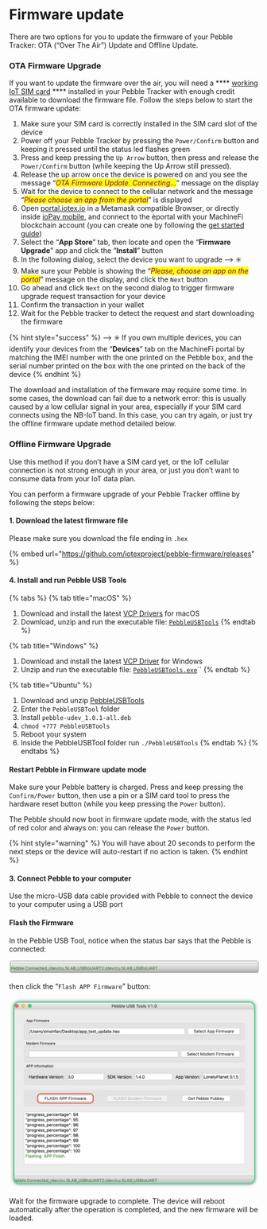 # Firmware update

There are two options for you to update the firmware of your Pebble Tracker: OTA (“Over The Air”) Update and Offline Update.

### OTA Firmware Upgrade

If you want to update the firmware over the air, you will need a **** [working IoT SIM card](quick-start.md#finding-a-sim-card) **** installed in your Pebble Tracker with enough credit available to download the firmware file. Follow the steps below to start the OTA firmware update:

1. Make sure your SIM card is correctly installed in the SIM card slot of the device
2. Power off your Pebble Tracker by pressing the `Power/Confirm` button and keeping it pressed until the status led flashes green
3. Press and keep pressing the `Up Arrow` button, then press and release the `Power/Confirm` button (while keeping the Up Arrow still pressed).&#x20;
4. Release the up arrow once the device is powered on and you see the message “_<mark style="color:purple;">OTA Firmware Update. Connecting...</mark>_” message on the display
5. Wait for the device to connect to the cellular network and the message “_<mark style="color:purple;">Please choose an app from the portal</mark>_” is displayed
6. Open [portal.iotex.io](http://portal.iotex.io) in a Metamask compatible Browser, or directly inside [ioPay mobile](https://iopay.me), and connect to the èportal with your MachineFi blockchain account (you can create one by following the [get started guide](quick-start.md))
7. Select the “**App Store**” tab, then locate and open the “**Firmware Upgrade**” app and click the “**Install**” button
8. In the following dialog, select the device you want to upgrade --> ✳️
9. Make sure your Pebble is showing the “_<mark style="color:purple;">Please, choose an app on the portal</mark>_” message on the display, and click the `Next` button
10. Go ahead and click `Next` on the second dialog to trigger firmware upgrade request transaction for your device
11. Confirm the transaction in your wallet
12. Wait for the Pebble tracker to detect the request and start downloading the firmware

{% hint style="success" %}
\--> ✳️ If you own multiple devices, you can identify your devices from the “**Devices**” tab on the MachineFi portal by matching the IMEI number with the one printed on the Pebble box, and the serial number printed on the box with the one printed on the back of the device
{% endhint %}

The download and installation of the firmware may require some time. In some cases, the download can fail due to a network error: this is usually caused by a low cellular signal in your area, especially if your SIM card connects using the NB-IoT band. In this case, you can try again, or just try the offline firmware update method detailed below.

### Offline Firmware Upgrade

Use this method if you don’t have a SIM card yet, or the IoT cellular connection is not strong enough in your area, or just you don’t want to consume data from your IoT data plan.&#x20;

You can perform a firmware upgrade of your Pebble Tracker offline by following the steps below:

#### 1. Download the latest firmware file&#x20;

Please make sure you download the file ending in `.hex`

{% embed url="https://github.com/iotexproject/pebble-firmware/releases" %}

#### 4. Install and run Pebble USB Tools

{% tabs %}
{% tab title="macOS" %}
1. Download and install the latest [VCP Drivers](https://www.silabs.com/developers/usb-to-uart-bridge-vcp-drivers) for macOS
2. Download, unzip and run the executable file: [`PebbleUSBTools`](https://drive.google.com/file/d/1GURvVCEU9ljRN-vn\_RNHMPvMqlSenAF5/view?usp=sharing)
{% endtab %}

{% tab title="Windows" %}
1. Download and install the latest [VCP Driver](https://www.silabs.com/developers/usb-to-uart-bridge-vcp-drivers) for Windows
2. Unzip and run the executable file: [`PebbleUSBTools.exe`](https://drive.google.com/file/d/1exM9L\_21qNQYAc92MdgKeXYK5ZHX3v3L/view?usp=sharing)``
{% endtab %}

{% tab title="Ubuntu" %}
1. Download and unzip [PebbleUSBTools](https://drive.google.com/file/d/1Ulcr7B6fYI5FH\_HJn71nHgDD7Yer6evR/view?usp=sharing)
2. Enter the `PebbleUSBTool` folder
3. Install `pebble-udev_1.0.1-all.deb`
4. `chmod +777 PebbleUSBTools`
5. Reboot your system
6. Inside the PebbleUSBTool folder run `./PebbleUSBTools`
{% endtab %}
{% endtabs %}

#### Restart Pebble in Firmware update mode

Make sure your Pebble battery is charged. Press and keep pressing the `Confirm/Power` button, then use a pin or a SIM card tool to press the hardware reset button (while you keep pressing the `Power` button).

The Pebble should now boot in firmware update mode, with the status led of red color and always on: you can release the `Power` button.&#x20;

{% hint style="warning" %}
You will have about 20 seconds to perform the next steps or the device will auto-restart if no action is taken.
{% endhint %}

#### 3. Connect Pebble to your computer

Use the micro-USB data cable provided with Pebble to connect the device to your computer using a USB port

#### Flash the Firmware

In the Pebble USB Tool, notice when the status bar says that the Pebble is connected:&#x20;

![](<../../.gitbook/assets/image (90).png>)

then click the “`Flash APP Firmware`” button:

![](<../../.gitbook/assets/image (83).png>)

Wait for the firmware upgrade to complete. The device will reboot automatically after the operation is completed, and the new firmware will be loaded.
